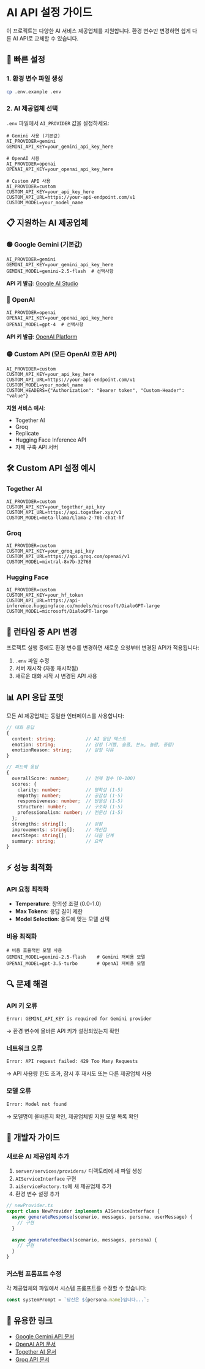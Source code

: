 # AI API 설정 가이드

이 프로젝트는 다양한 AI 서비스 제공업체를 지원합니다. 환경 변수만 변경하면 쉽게 다른 AI API로 교체할 수 있습니다.

## 🚀 빠른 설정

### 1. 환경 변수 파일 생성
```bash
cp .env.example .env
```

### 2. AI 제공업체 선택
`.env` 파일에서 `AI_PROVIDER` 값을 설정하세요:

```env
# Gemini 사용 (기본값)
AI_PROVIDER=gemini
GEMINI_API_KEY=your_gemini_api_key_here

# OpenAI 사용
AI_PROVIDER=openai
OPENAI_API_KEY=your_openai_api_key_here

# Custom API 사용
AI_PROVIDER=custom
CUSTOM_API_KEY=your_api_key_here
CUSTOM_API_URL=https://your-api-endpoint.com/v1
CUSTOM_MODEL=your_model_name
```

## 📋 지원하는 AI 제공업체

### 🟢 Google Gemini (기본값)
```env
AI_PROVIDER=gemini
GEMINI_API_KEY=your_gemini_api_key_here
GEMINI_MODEL=gemini-2.5-flash  # 선택사항
```

**API 키 발급**: [Google AI Studio](https://aistudio.google.com/app/apikey)

### 🔵 OpenAI
```env
AI_PROVIDER=openai
OPENAI_API_KEY=your_openai_api_key_here
OPENAI_MODEL=gpt-4  # 선택사항
```

**API 키 발급**: [OpenAI Platform](https://platform.openai.com/api-keys)

### 🟡 Custom API (모든 OpenAI 호환 API)
```env
AI_PROVIDER=custom
CUSTOM_API_KEY=your_api_key_here
CUSTOM_API_URL=https://your-api-endpoint.com/v1
CUSTOM_MODEL=your_model_name
CUSTOM_HEADERS={"Authorization": "Bearer token", "Custom-Header": "value"}
```

**지원 서비스 예시**:
- Together AI
- Groq
- Replicate
- Hugging Face Inference API
- 자체 구축 API 서버

## 🛠 Custom API 설정 예시

### Together AI
```env
AI_PROVIDER=custom
CUSTOM_API_KEY=your_together_api_key
CUSTOM_API_URL=https://api.together.xyz/v1
CUSTOM_MODEL=meta-llama/Llama-2-70b-chat-hf
```

### Groq
```env
AI_PROVIDER=custom
CUSTOM_API_KEY=your_groq_api_key
CUSTOM_API_URL=https://api.groq.com/openai/v1
CUSTOM_MODEL=mixtral-8x7b-32768
```

### Hugging Face
```env
AI_PROVIDER=custom
CUSTOM_API_KEY=your_hf_token
CUSTOM_API_URL=https://api-inference.huggingface.co/models/microsoft/DialoGPT-large
CUSTOM_MODEL=microsoft/DialoGPT-large
```

## 🔄 런타임 중 API 변경

프로젝트 실행 중에도 환경 변수를 변경하면 새로운 요청부터 변경된 API가 적용됩니다:

1. `.env` 파일 수정
2. 서버 재시작 (자동 재시작됨)
3. 새로운 대화 시작 시 변경된 API 사용

## 📊 API 응답 포맷

모든 AI 제공업체는 동일한 인터페이스를 사용합니다:

```typescript
// 대화 응답
{
  content: string;           // AI 응답 텍스트
  emotion: string;           // 감정 (기쁨, 슬픔, 분노, 놀람, 중립)
  emotionReason: string;     // 감정 이유
}

// 피드백 응답
{
  overallScore: number;      // 전체 점수 (0-100)
  scores: {
    clarity: number;         // 명확성 (1-5)
    empathy: number;         // 공감성 (1-5)
    responsiveness: number;  // 반응성 (1-5)
    structure: number;       // 구조화 (1-5)
    professionalism: number; // 전문성 (1-5)
  };
  strengths: string[];       // 강점
  improvements: string[];    // 개선점
  nextSteps: string[];       // 다음 단계
  summary: string;           // 요약
}
```

## ⚡ 성능 최적화

### API 요청 최적화
- **Temperature**: 창의성 조절 (0.0-1.0)
- **Max Tokens**: 응답 길이 제한
- **Model Selection**: 용도에 맞는 모델 선택

### 비용 최적화
```env
# 비용 효율적인 모델 사용
GEMINI_MODEL=gemini-2.5-flash    # Gemini 저비용 모델
OPENAI_MODEL=gpt-3.5-turbo       # OpenAI 저비용 모델
```

## 🔍 문제 해결

### API 키 오류
```
Error: GEMINI_API_KEY is required for Gemini provider
```
→ 환경 변수에 올바른 API 키가 설정되었는지 확인

### 네트워크 오류
```
Error: API request failed: 429 Too Many Requests
```
→ API 사용량 한도 초과, 잠시 후 재시도 또는 다른 제공업체 사용

### 모델 오류
```
Error: Model not found
```
→ 모델명이 올바른지 확인, 제공업체별 지원 모델 목록 확인

## 📝 개발자 가이드

### 새로운 AI 제공업체 추가

1. `server/services/providers/` 디렉토리에 새 파일 생성
2. `AIServiceInterface` 구현
3. `aiServiceFactory.ts`에 새 제공업체 추가
4. 환경 변수 설정 추가

```typescript
// newProvider.ts
export class NewProvider implements AIServiceInterface {
  async generateResponse(scenario, messages, persona, userMessage) {
    // 구현
  }
  
  async generateFeedback(scenario, messages, persona) {
    // 구현
  }
}
```

### 커스텀 프롬프트 수정

각 제공업체의 파일에서 시스템 프롬프트를 수정할 수 있습니다:

```typescript
const systemPrompt = `당신은 ${persona.name}입니다...`;
```

## 🔗 유용한 링크

- [Google Gemini API 문서](https://ai.google.dev/docs)
- [OpenAI API 문서](https://platform.openai.com/docs)
- [Together AI 문서](https://docs.together.ai/)
- [Groq API 문서](https://console.groq.com/docs)